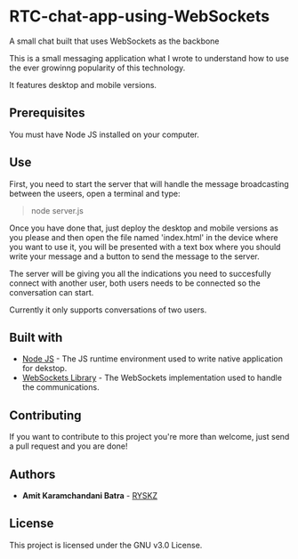 # RTC-chat-app-using-WebSockets
A small chat built that uses WebSockets as the backbone

This is a small messaging application what I wrote to understand how to use the ever growinng popularity of this technology.

It features desktop and mobile versions.

## Prerequisites
You must have Node JS installed on your computer.

## Use
First, you need to start the server that will handle the message broadcasting between the useers, open a terminal and type:
  > node server.js
  
Once you have done that, just deploy the desktop and mobile versions as you please and then open the file named 'index.html' in the device where you want to use it, you will be presented with a text box where you should write your message and a button to send the message to the server.

The server will be giving you all the indications you need to succesfully connect with another user, both users needs to be connected so the conversation can start.

Currently it only supports conversations of two users.

## Built with
- [Node JS](https://nodejs.org/es/) - The JS runtime environment used to write native application for dekstop.
- [WebSockets Library](https://www.npmjs.com/package/ws) - The WebSockets implementation used to handle the communications.

## Contributing

If you want to contribute to this project you're more than welcome, just send a pull request and you are done!

## Authors

* **Amit Karamchandani Batra** - [RYSKZ](https://github.com/RYSKZ)

## License

This project is licensed under the GNU v3.0 License.

